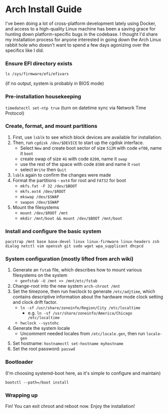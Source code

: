 # Arch Install Guide

I've been doing a lot of cross-platform development lately using Docker, and access to a high-quality Linux machine has been a saving grace for hunting down platform-specific bugs in the codebase. I thought I'd share my installation process for anyone interested in going down the Arch Linux rabbit hole who doesn't want to spend a few days agonizing over the specifics like I did.

### Ensure EFI directory exists

`ls /sys/firmware/efi/efivars`

(if no output, system is probably in BIOS mode)

### Pre-installation housekeeping

`timedatectl set-ntp true` (turn on datetime sync via Network Time Protocol)

### Create, format, and mount partitions

1. First, use `lsblk` to see which block devices are available for installation.
2. Then, run `cgdisk /dev/$DEVICE` to start up the cgdisk interface.
   - Select `New` and create boot sector of size `512M` with code `ef00`, name it `boot`
   - create swap of size `4G` with code `8200`, name it `swap`
   - use the rest of the space with code `8300` and name it `root`
   - select `Write` then `Quit`
3. `lsblk` again to confirm the changes were made
4. Format the partitions - `ext4` for root and `FAT32` for boot
   - `mkfs.fat -F 32 /dev/$BOOT`
   - `mkfs.ext4 /dev/$ROOT`
   - `mkswap /dev/$SWAP`
   - `swapon /dev/$SWAP`
5. Mount the filesystems
   - `mount /dev/$ROOT /mnt`
   - `mkdir /mnt/boot && mount /dev/$BOOT /mnt/boot`

### Install and configure the basic system

`pacstrap /mnt base base-devel linux linux-firmware linux-headers zsh dialog netctl vim openssh git sudo wget wpa_supplicant dhcpcd`

### System configuration (mostly lifted from arch wiki)

1. Generate an `fstab` file, which describes how to mount various filesystems on the system
   - `genfstab -U /mnt >> /mnt/etc/fstab`
2. Change-root into the new system `arch-chroot /mnt`
3. Set the timezone, then run hwclock to generate `/etc/adjtime`, which contains descriptive information about the hardware mode clock setting and clock drift factor.
   - `ln -sf /usr/share/zoneinfo/Region/City /etc/localtime`
     - e.g. `ln -sf /usr/share/zoneinfo/America/Chicago /etc/localtime`
   - `hwclock --systohc`
4. Generate the system locale
   - Uncomment needed locales from `/etc/locale.gen`, then run `locale-gen`
5. Set hostname: `hostnamectl set-hostname myhostname`
6. Set the root password: `passwd`

### Bootloader

(I'm choosing systemd-boot here, as it's simple to configure and maintain)

`bootctl --path=/boot install`
### Wrapping up

Fin! You can exit chroot and reboot now. Enjoy the installation!
